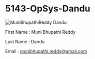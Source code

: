 # 5143-OpSys-Dandu
![MuniBhupathiReddy Dandu](http://i66.tinypic.com/jr76n9.jpg)

First Name : Muni Bhupathi Reddy

Last Name  : Dandu 

Email      : munibhupathi.reddy@gmail.com
